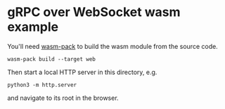 # gRPC over WebSocket wasm example

You'll need [wasm-pack](https://github.com/rustwasm/wasm-pack) to build the wasm module from the
source code.

```
wasm-pack build --target web
```

Then start a local HTTP server in this directory, e.g.

```
python3 -m http.server
```

and navigate to its root in the browser.
